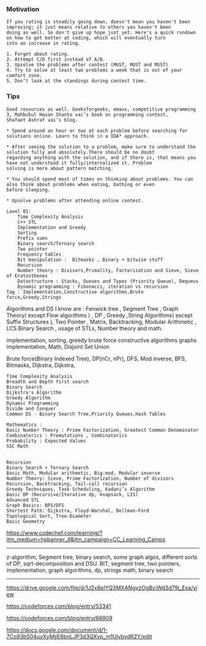 ### Motivation
```
If you rating is steadily going down, doesn't mean you haven't been improving; it just means relative to others you haven't been 
doing as well. So don't give up hope just yet. Here's a quick rundown on how to get better at coding, which will eventually turn 
into an increase in rating.

1. Forget about rating. 
2. Attempt C/D first instead of A/B.
3. Upsolve the problems after contest (MUST, MUST and MUST)
4. Try to solve at least two problems a week that is out of your comfort zone.
5. Don’t look at the standings during contest time.
```
### Tips
```
Good resources as well. Geeksforgeeks, emaxx, competitive programming 3, Mahbubul Hasan Shanto vai’s book on programming contest, 
Shafaet Ashraf vai’s blog.

* Spend around an hour or two at each problem before searching for solutions online. Learn to think in a IDA* approach.

* After seeing the solution to a problem, make sure to understand the solution fully and absolutely.There should be no doubt 
regarding anything with the solution, and if there is, that means you have not understood it fully/internalized it. Problem 
solving is more about pattern matching.

* You should spend most of times on thinking about problems. You can also think about problems when eating, bathing or even 
before sleeping.

* Upsolve problems after attending online contest.
```
```
Lavel 01:
    Time Complexity Analysis
    C++ STL 
    Implementation and Greedy 
    Sorting
    Prefix sums
    Binary search/Ternary search
    Two pointer
    Frequency tables
    Bit manipulation :  Bitmasks , Binary + bitwise stuff
    Recursion
    Number theory : Divisors,Primality, Factorization and Sieve, Sieve of Eratosthenes
    Datastructure : Stacks, Queues and Types (Priority Queue), Dequeus
    Dynamic programming : Fibonacci, iteration vs recursion
Tag : Implementation,Constructive algorithms,Brute force,Greedy,Strings
```
Algorithms and DS I know are : Fenwick tree , Segment Tree , Graph Theory( except Flow algorithms ) , DP , Greedy ,String Algorithms( except Suffix Structures ), Two Pointer , Matrix, Backtracking, Modular Arithmetic , LCS
Binary Search , usage of STLs, Number theory and math.

implementation, sorting, greedy
brute force    constructive algorithms    graphs    implementation, Math, Disjoint Set Union 

Brute force(Binary Indexed Tree),
DP(nCr, nPr),
DFS,
Mod inverse,
BFS,
Bitmasks,
Dijkstra,
Dijkstra,

```
Time Complexity Analysis
Breadth and Depth first search
Binary Search
Dijkstra's Algorithm
Greedy Algorithm
Dynamic Programming
Divide and Conquer
Common DS - Binary Search Tree,Priority Queues,Hash Tables

Mathematics :
Basic Number Theory : Prime Factorization, Greatest Common Denominator
Combinatorics : Premutations , Combinatorics
Probability : Expected Values
SSC Math
```

```

Recursion
Binary Search + Ternary Search 
Basic Math, Modular arithmetic, Big-mod, Modular inverse
Number Theory: Sieve, Prime Factorization, Number of divisors
Recursion, Backtracking, Tail-call recursion
Greedy Techniques, Task Scheduling, Kadani’s Algorithm
Basic DP (Recursive/Iterative dp, knapsack, LIS)
Advanced STL
Graph Basics: BFS/DFS
Shortest Path: Dijkstra, Floyd-Warshal, Bellman-Ford
Topological Sort, Tree-Diameter
Basic Geometry
```

https://www.codechef.com/learning/?itm_medium=hpbanner_4&itm_campaign=CC_Learning_Camps

---

 z-algorithm, Segment tree, binary search, some graph algos, different sorts of DP, sqrt-decomposition and DSU.
 BIT, segment tree, two pointers, implementation, graph algorithms, dp, strings math, binary search
 
---


https://drive.google.com/file/d/1J2x8pIYQ3MXANgvzOgBciWd3d79j_Exa/view

https://codeforces.com/blog/entry/53341

https://codeforces.com/blog/entry/66909

https://docs.google.com/document/d/1-7Co93b504uyXyMjjE8bnLJP3d3QXvp_m1UjvbvdR2Y/edit
